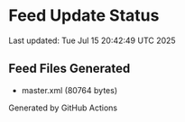 # Feed Update Status
Last updated: Tue Jul 15 20:42:49 UTC 2025

## Feed Files Generated
- master.xml (80764 bytes)

Generated by GitHub Actions
